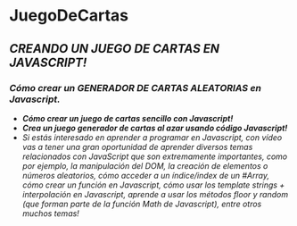 # JuegoDeCartas

## **_CREANDO UN JUEGO DE CARTAS EN JAVASCRIPT!_**

### **_Cómo crear un GENERADOR DE CARTAS ALEATORIAS en Javascript._**

- **_Cómo crear un juego de cartas sencillo con Javascript!_**
- **_Crea un juego generador de cartas al azar usando código Javascript!_**
- _Si estás interesado en aprender a programar en Javascript, con vídeo vas a tener una gran oportunidad de aprender diversos temas relacionados con JavaScript que son extremamente importantes, como por ejemplo, la manipulación del DOM, la creación de elementos o números aleatorios, cómo acceder a un índice/index de un #Array, cómo crear un función en Javascript, cómo usar los template strings + interpolación en Javascript, aprende a usar los métodos floor y random (que forman parte de la función Math de Javascript), entre otros muchos temas!_
